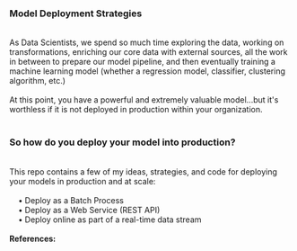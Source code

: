<h3>Model Deployment Strategies</h3>
<br>As Data Scientists, we spend so much time exploring the data, working on transformations, enriching our core data with external sources, all the work in between to prepare our model pipeline, and then eventually training a machine learning model (whether a regression model, classifier, clustering algorithm, etc.)
<br>
<br>At this point, you have a powerful and extremely valuable model...but it's worthless if it is not deployed in production within your organization. 
<br>
<br><h3>So how do you deploy your model into production?</h3>
<br>This repo contains a few of my ideas, strategies, and code for deploying your models in production and at scale:
<br>
<br>&nbsp;&nbsp;&nbsp;&nbsp;&bull;&nbsp;Deploy as a Batch Process
<br>&nbsp;&nbsp;&nbsp;&nbsp;&bull;&nbsp;Deploy as a Web Service (REST API)
<br>&nbsp;&nbsp;&nbsp;&nbsp;&bull;&nbsp;Deploy online as part of a real-time data stream
<br>
<br><b>References:</b>
<br>
